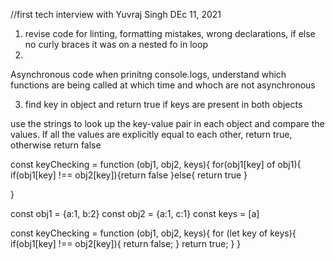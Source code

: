 //first tech interview with Yuvraj Singh
DEc 11, 2021

1. revise code for linting, formatting mistakes, wrong declarations, if else no curly braces
it was on a nested fo in loop 
2. 
Asynchronous code when prinitng console.logs, understand which functions are being called at which time and whoch are not asynchronous

3. find key in object and return true if keys are present in both objects

use the strings to look up the key-value pair in each object and compare the values. If all the values are explicitly equal to each other, return true, otherwise return false


const keyChecking = function (obj1, obj2, keys){
  for(obj1[key] of obj1){
    if(obj1[key] !== obj2[key]){return false
  }else{
    return true
  }

}

const obj1 = {a:1, b:2}
const obj2 = {a:1, c:1}
const keys = [a]

const keyChecking = function (obj1, obj2, keys){
for (let key of keys){
  if(obj1[key] !== obj2[key]){
    return false;
  }
    return true;
  }
}


